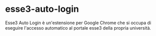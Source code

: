 esse3-auto-login
================

Esse3 Auto Login è un'estensione per Google Chrome che si occupa di eseguire l'accesso automatico al portale esse3 della propria università.
